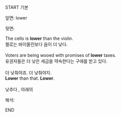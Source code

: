 START
기본

앞면:
lower


뒷면:
<div>The cello is <strong>lower</strong> than the violin. </div><div><div>첼로는 바이올린보다 음이 더 낮다.</div></div><div><br></div><div><div>Voters are being wooed with promises of <strong>lower</strong> taxes. </div><div><div>유권자들은 더 낮은 세금을 약속한다는 구애를 받고 있다.</div></div></div><div><br></div><div><div><div><span>더 낮춰야죠. 더 낮춰야지.</span></div></div><div><div><span><strong>Lower</strong> than that. <strong>Lower</strong>.</span></div></div></div><div><br></div><div>낮추다 , 아래의</div>


해석:
<!--ID: 1746614454234-->
END
